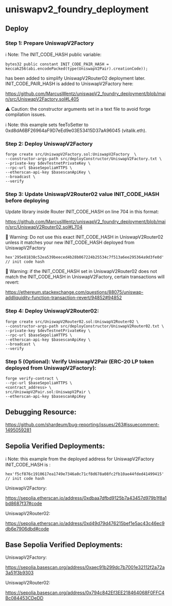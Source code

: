 # uniswapv2_foundry_deployment

## Deploy

### Step 1: Prepare UniswapV2Factory

ℹ️ Note: The INIT_CODE_HASH public variable:

```solidity
bytes32 public constant INIT_CODE_PAIR_HASH = keccak256(abi.encodePacked(type(UniswapV2Pair).creationCode));
```

has been added to simplify UniswapV2Router02 deployment later. INIT_CODE_PAIR_HASH is added to UniswapV2Factory here:

https://github.com/MarcusWentz/uniswapV2_foundry_deployment/blob/main/src/UniswapV2Factory.sol#L405

⚠️  Caution: the constructor arguments set in a text file to avoid forge compilation issues. 

ℹ️  Note: this example sets feeToSetter to 0xd8dA6BF26964aF9D7eEd9e03E53415D37aA96045 (vitalik.eth).

### Step 2: Deploy UniswapV2Factory

```shell
forge create src/UniswapV2Factory.sol:UniswapV2Factory  \
--constructor-args-path src/deployConstructor/UniswapV2Factory.txt \
--private-key $devTestnetPrivateKey \
--rpc-url $baseSepoliaHTTPS \
--etherscan-api-key $basescanApiKey \
--broadcast \
--verify 
```

### Step 3: Update UniswapV2Router02 value INIT_CODE_HASH before deploying

Update library inside Router INIT_CODE_HASH on line 704 in this format:

https://github.com/MarcusWentz/uniswapV2_foundry_deployment/blob/main/src/UniswapV2Router02.sol#L704 


🔴 Warning: Do not use this exact INIT_CODE_HASH in UniswapV2Router02 unless it matches your new INIT_CODE_HASH deployed from UniswapV2Factory

```solidity
hex'295e81838c52ea539beeced4b28b067224b25534c7f513a6ee295364a9d3fe0d' // init code hash
```

🔴 Warning: if the INIT_CODE_HASH set in UniswapV2Router02 does not match the INIT_CODE_HASH in UniswapV2Factory, certain transactions will revert:

https://ethereum.stackexchange.com/questions/88075/uniswap-addliquidity-function-transaction-revert/94852#94852

### Step 4: Deploy UniswapV2Router02:

```shell
forge create src/UniswapV2Router02.sol:UniswapV2Router02 \
--constructor-args-path src/deployConstructor/UniswapV2Router02.txt \
--private-key $devTestnetPrivateKey \
--rpc-url $baseSepoliaHTTPS \
--etherscan-api-key $basescanApiKey \
--broadcast \
--verify 
```

### Step 5 (Optional): Verify UniswapV2Pair (ERC-20 LP token deployed from UniswapV2Factory): 

```shell
forge verify-contract \
--rpc-url $baseSepoliaHTTPS \
<contract_address> \
src/UniswapV2Pair.sol:UniswapV2Pair \
--etherscan-api-key $basescanApiKey  
```

## Debugging Resource:

https://github.com/shardeum/bug-reporting/issues/263#issuecomment-1495059281

## Sepolia Verified Deployments:

ℹ️ Note: this example from the deployed address for UniswapV2Factory INIT_CODE_HASH is :

```solidity
hex'f5cf876c1910617ea1749e7346a0c71cf8d678a08fc2fb10ae44fded41499415' // init code hash
```

UniswapV2Factory:

https://sepolia.etherscan.io/address/0xdbaa7dfbd9125b7a43457d979b1f8a1bd8687f37#code

UniswapV2Router02:

https://sepolia.etherscan.io/address/0xd49d79d476215bef1e5ac43c46ec9db6e7906dbd#code

## Base Sepolia Verified Deployments:

UniswapV2Factory:

https://sepolia.basescan.org/address/0xaec91b299dc7b7001e32112f2a72a3a51f3b9303

UniswapV2Router02:

https://sepolia.basescan.org/address/0x794c842Ef3EE218464068F0FFC4Bc084453CDeDD
